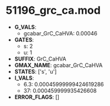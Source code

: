 # 51196_grc_ca.mod

- **G_VALS**:
  - gcabar_GrC_CaHVA: 0.00046
- **GATES**:
  - s: 2
  - u: 1
- **SUFFIX**: GrC_CaHVA
- **GMAX_NAME**: gcabar_GrC_CaHVA
- **STATES**: ['s', 'u']
- **I_VALS**:
  - 6.3: 0.00045999999424619286
  - 37: 0.000459999935426608
- **ERROR_FLAGS**: []
